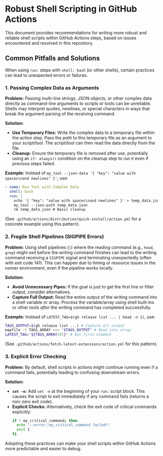 # Robust Shell Scripting in GitHub Actions

This document provides recommendations for writing more robust and reliable shell scripts within GitHub Actions steps, based on issues encountered and resolved in this repository.

## Common Pitfalls and Solutions

When using `run:` steps with `shell: bash` (or other shells), certain practices can lead to unexpected errors or failures.

### 1. Passing Complex Data as Arguments

**Problem:** Passing multi-line strings, JSON objects, or other complex data directly as command-line arguments to scripts or tools can be unreliable. Shells may interpret quotes, newlines, or special characters in ways that break the argument parsing of the receiving command.

**Solution:**

- **Use Temporary Files:** Write the complex data to a temporary file within the action step. Pass the _path_ to this temporary file as an argument to your script/tool. The script/tool can then read the data directly from the file.
- **Cleanup:** Ensure the temporary file is removed after use, potentially using an `if: always()` condition on the cleanup step to run it even if previous steps failed.

**Example:** Instead of `my_tool --json-data '{ "key": "value with spaces\nand newlines" }'`, use:

```yaml
- name: Run Tool with Complex Data
  shell: bash
  run: |
    echo '{ "key": "value with spaces\nand newlines" }' > temp_data.json
    my_tool --json-path temp_data.json
    rm temp_data.json # Basic cleanup
```

(See `.github/actions/distribution/quick-install/action.yml` for a concrete example using this pattern).

### 2. Fragile Shell Pipelines (SIGPIPE Errors)

**Problem:** Using shell pipelines (`|`) where the reading command (e.g., `head`, `grep`) might exit before the writing command finishes can lead to the writing command receiving a `SIGPIPE` signal and terminating unexpectedly (often with exit code 141). This can happen due to timing or resource issues in the runner environment, even if the pipeline works locally.

**Solution:**

- **Avoid Unnecessary Pipes:** If the goal is just to get the first line or filter output, consider alternatives.
- **Capture Full Output:** Read the entire output of the writing command into a shell variable or array. Process the variable/array using shell built-ins or other tools _after_ the writing command has completed successfully.

**Example:** Instead of `LATEST_TAG=$(gh release list ... | head -n 1)`, use:

```bash
TAGS_OUTPUT=$(gh release list ...) # Capture all output
mapfile -t TAGS_ARRAY <<< "$TAGS_OUTPUT" # Read into array
LATEST_TAG="${TAGS_ARRAY[0]}" # Get first element
```

(See `.github/actions/fetch-latest-extensions/action.yml` for this pattern).

### 3. Explicit Error Checking

**Problem:** By default, shell scripts in actions might continue running even if a command fails, potentially leading to confusing downstream errors.

**Solution:**

- **`set -e`:** Add `set -e` at the beginning of your `run:` script block. This causes the script to exit immediately if any command fails (returns a non-zero exit code).
- **Explicit Checks:** Alternatively, check the exit code of critical commands explicitly:
  ```bash
  if ! my_critical_command; then
    echo "::error::my_critical_command failed!"
    exit 1
  fi
  ```

Adopting these practices can make your shell scripts within GitHub Actions more predictable and easier to debug.
